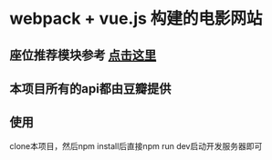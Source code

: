 # webpack + vue.js 构建的电影网站
## 座位推荐模块参考 [点击这里](https://github.com/houzisbw/MeiTuanCinemaSmartChoose)
## 本项目所有的api都由豆瓣提供
## 使用
clone本项目，然后npm install后直接npm run dev启动开发服务器即可
